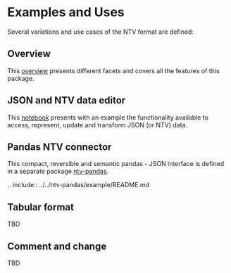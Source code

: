 # Examples and Uses
Several variations and use cases of the NTV format are defined:

## Overview

This [overview](https://nbviewer.org/github/loco-philippe/NTV/tree/main/uses/overview.ipynb)
presents different facets and covers all the features of this package.

## JSON and NTV data editor

This [notebook](https://nbviewer.org/github/loco-philippe/NTV/tree/main/uses/editor.ipynb) presents with an example the functionality available to access, represent, update and transform JSON (or NTV) data.

## Pandas NTV connector

This compact, reversible and semantic pandas - JSON interface is defined in a separate package [ntv-pandas](https://github.com/loco-philippe/ntv-pandas).

.. include:: ../../ntv-pandas/example/README.md

## Tabular format
TBD

## Comment and change
TBD

